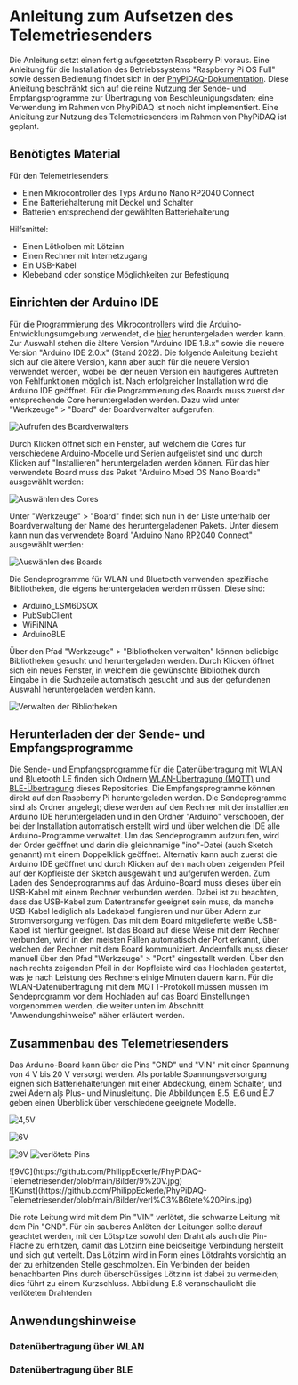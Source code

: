 # Anleitung zum Aufsetzen des Telemetriesenders

Die Anleitung setzt einen fertig aufgesetzten Raspberry Pi voraus. Eine Anleitung für die Installation 
des Betriebssystems "Raspberry Pi OS Full" sowie dessen Bedienung findet sich in der 
[PhyPiDAQ-Dokumentation](https://github.com/GuenterQuast/PhyPiDAQ/blob/master/Dokumentation.md#31-wie-setze-ich-den-raspberry-pi-auf-).
Diese Anleitung beschränkt sich auf die reine Nutzung der Sende- und Empfangsprogramme zur Übertragung von Beschleunigungsdaten; 
eine Verwendung im Rahmen von PhyPiDAQ ist noch nicht implementiert. Eine Anleitung zur Nutzung des Telemetriesenders im Rahmen von PhyPiDAQ ist geplant.

## Benötigtes Material

Für den Telemetriesenders:
* Einen Mikrocontroller des Typs Arduino Nano RP2040 Connect
* Eine Batteriehalterung mit Deckel und Schalter
* Batterien entsprechend der gewählten Batteriehalterung

Hilfsmittel:
* Einen Lötkolben mit Lötzinn
* Einen Rechner mit Internetzugang
* Ein USB-Kabel
* Klebeband oder sonstige Möglichkeiten zur Befestigung

## Einrichten der Arduino IDE

Für die Programmierung des Mikrocontrollers wird die Arduino-Entwicklungsumgebung
verwendet, die [hier](https://www.arduino.cc/en/software) heruntergeladen werden kann. 
Zur Auswahl stehen die ältere Version "Arduino IDE 1.8.x" sowie die neuere
Version "Arduino IDE 2.0.x" (Stand 2022). Die folgende Anleitung bezieht sich auf die
ältere Version, kann aber auch für die neuere Version verwendet werden, wobei bei der
neuen Version ein häufigeres Auftreten von Fehlfunktionen möglich ist. Nach erfolgreicher
Installation wird die Arduino IDE geöffnet. Für die Programmierung des Boards muss zuerst der 
entsprechende Core heruntergeladen werden. Dazu wird unter "Werkzeuge" > "Board" der Boardverwalter aufgerufen:

![Aufrufen des Boardverwalters](https://github.com/PhilippEckerle/PhyPiDAQ-Telemetriesender/blob/main/Bilder/Boardverwalter.png)

Durch Klicken öffnet sich ein Fenster, auf welchem die Cores für verschiedene Arduino-Modelle und 
Serien aufgelistet sind und durch Klicken auf "Installieren" heruntergeladen werden können. 
Für das hier verwendete Board muss das Paket "Arduino Mbed OS Nano Boards" ausgewählt werden:

![Auswählen des Cores](https://github.com/PhilippEckerle/PhyPiDAQ-Telemetriesender/blob/main/Bilder/Core%20ausw%C3%A4hlen.png)

Unter "Werkzeuge" > "Board" findet sich nun in der Liste unterhalb der Boardverwaltung
der Name des heruntergeladenen Pakets. Unter diesem kann nun das verwendete Board
"Arduino Nano RP2040 Connect" ausgewählt werden:

![Auswählen des Boards](https://github.com/PhilippEckerle/PhyPiDAQ-Telemetriesender/blob/main/Bilder/Board%20ausw%C3%A4hlen.png)

Die Sendeprogramme für WLAN und Bluetooth verwenden spezifische Bibliotheken, die
eigens heruntergeladen werden müssen. Diese sind:

* Arduino_LSM6DSOX
* PubSubClient
* WiFiNINA
* ArduinoBLE

Über den Pfad "Werkzeuge" > "Bibliotheken verwalten" können beliebige Bibliotheken
gesucht und heruntergeladen werden. Durch Klicken öffnet sich ein neues
Fenster, in welchem die gewünschte Bibliothek durch Eingabe in die Suchzeile automatisch
gesucht und aus der gefundenen Auswahl heruntergeladen werden kann.

![Verwalten der Bibliotheken](https://github.com/PhilippEckerle/PhyPiDAQ-Telemetriesender/blob/main/Bilder/Bibliotheken%20verwalten.png)

## Herunterladen der der Sende- und Empfangsprogramme

Die Sende- und Empfangsprogramme für die Datenübertragung mit WLAN und Bluetooth LE finden 
sich Ordnern [WLAN-Übertragung (MQTT)](https://github.com/PhilippEckerle/PhyPiDAQ-Telemetriesender/tree/main/WLAN-%C3%9Cbertragung%20(MQTT)) 
und [BLE-Übertragung](https://github.com/PhilippEckerle/PhyPiDAQ-Telemetriesender/tree/main/BLE-%C3%9Cbertragung) dieses Repositories. 
Die Empfangsprogramme können direkt auf den Raspberry Pi heruntergeladen werden. Die 
Sendeprogramme sind als Ordner angelegt; diese werden auf den Rechner mit der installierten
Arduino IDE heruntergeladen und in den Ordner "Arduino" verschoben, der bei der Installation
automatisch erstellt wird und über welchen die IDE alle Arduino-Programme verwaltet. Um das
Sendeprogramm aufzurufen, wird der Order geöffnet und darin die gleichnamige "ino"-Datei 
(auch Sketch genannt) mit einem Doppelklick geöffnet. Alternativ kann auch zuerst die Arduino 
IDE geöffnet und durch Klicken auf den nach oben zeigenden Pfeil auf der Kopfleiste der Sketch 
ausgewählt und aufgerufen werden. Zum Laden des Sendeprogramms auf das Arduino-Board muss 
dieses über ein USB-Kabel mit einem Rechner verbunden werden. Dabei ist zu beachten, dass das 
USB-Kabel zum Datentransfer geeignet sein muss, da manche USB-Kabel lediglich als Ladekabel 
fungieren und nur über Adern zur Stromversorgung verfügen. Das mit dem Board mitgelieferte 
weiße USB-Kabel ist hierfür geeignet. Ist das Board auf diese Weise mit dem Rechner verbunden, 
wird in den meisten Fällen automatisch der Port erkannt, über welchen der Rechner mit dem 
Board kommuniziert. Andernfalls muss dieser manuell über den Pfad "Werkzeuge" > "Port" 
eingestellt werden. Über den nach rechts zeigenden Pfeil in der Kopfleiste wird das Hochladen gestartet,
was je nach Leistung des Rechners einige Minuten dauern kann. Für die WLAN-Datenübertragung
mit dem MQTT-Protokoll müssen müssen im Sendeprogramm vor dem Hochladen auf das Board 
Einstellungen vorgenommen werden, die weiter unten im Abschnitt "Anwendungshinweise" näher
erläutert werden.

## Zusammenbau des Telemetriesenders

Das Arduino-Board kann über die Pins "GND" und "VIN" mit einer Spannung von 4 V bis
20 V versorgt werden. Als portable Spannungsversorgung eignen sich
Batteriehalterungen mit einer Abdeckung, einem Schalter, und zwei Adern als Plus- und
Minusleitung. Die Abbildungen E.5, E.6 und E.7 geben einen Überblick über verschiedene
geeignete Modelle.

![4,5V](https://github.com/PhilippEckerle/PhyPiDAQ-Telemetriesender/blob/main/Bilder/4%2C5%20V.png "Batteriehalterung für 4,5 V (3 x 1,5 V)") 

![6V](https://github.com/PhilippEckerle/PhyPiDAQ-Telemetriesender/blob/main/Bilder/6%20V.jpg "Batteriehalterung für 6 V (2 x 3 V)")

![9V](https://github.com/PhilippEckerle/PhyPiDAQ-Telemetriesender/blob/main/Bilder/9%20V.jpg)
![verlötete Pins](https://github.com/PhilippEckerle/PhyPiDAQ-Telemetriesender/blob/main/Bilder/verl%C3%B6tete%20Pins.jpg)

</div>
<div class="pull-left">
![9VC](https://github.com/PhilippEckerle/PhyPiDAQ-Telemetriesender/blob/main/Bilder/9%20V.jpg)
</div> 
</div>
<div class="pull-right">
![Kunst](https://github.com/PhilippEckerle/PhyPiDAQ-Telemetriesender/blob/main/Bilder/verl%C3%B6tete%20Pins.jpg)
</div>

Die rote Leitung wird mit dem Pin "VIN" verlötet, die schwarze Leitung mit dem Pin
"GND". Für ein sauberes Anlöten der Leitungen sollte darauf geachtet werden, mit der
Lötspitze sowohl den Draht als auch die Pin-Fläche zu erhitzen, damit das Lötzinn eine
beidseitige Verbindung herstellt und sich gut verteilt. Das Lötzinn wird in Form eines
Lötdrahts vorsichtig an der zu erhitzenden Stelle geschmolzen. Ein Verbinden der beiden
benachbarten Pins durch überschüssiges Lötzinn ist dabei zu vermeiden; dies führt zu
einem Kurzschluss. Abbildung E.8 veranschaulicht die verlöteten Drahtenden

## Anwendungshinweise
### Datenübertragung über WLAN
### Datenübertragung über BLE
